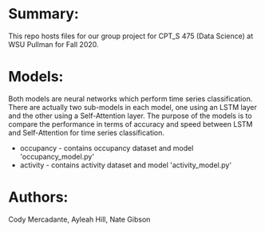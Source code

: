 # Summary:
This repo hosts files for our group project for CPT_S 475 (Data Science) at WSU Pullman for Fall 2020.

# Models:
Both models are neural networks which perform time series classification.
There are actually two sub-models in each model, one using an LSTM layer and
the other using a Self-Attention layer. The purpose of the models is to compare
the performance in terms of accuracy and speed between LSTM and Self-Attention
for time series classification.
* occupancy - contains occupancy dataset and model 'occupancy_model.py'
* activity - contains activity dataset and model 'activity_model.py'

# Authors:
Cody Mercadante, Ayleah Hill, Nate Gibson